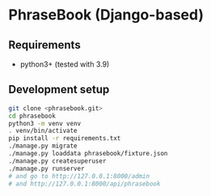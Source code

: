 # PhraseBook (Django-based)

## Requirements
* python3+ (tested with 3.9)

## Development setup
```sh
git clone <phrasebook.git>
cd phrasebook
python3 -m venv venv
. venv/bin/activate
pip install -r requirements.txt
./manage.py migrate
./manage.py loaddata phrasebook/fixture.json
./manage.py createsuperuser
./manage.py runserver
# and go to http://127.0.0.1:8000/admin
# and http://127.0.0.1:8000/api/phrasebook
```

